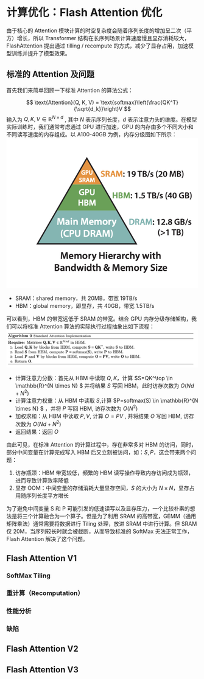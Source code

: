 # 计算优化：Flash Attention 优化

由于核心的 Attention 模块计算的时空复杂度会随着序列长度的增加呈二次（平方）增长，所以 Transformer 结构在长序列场景计算速度慢且显存消耗较大，FlashAttention 提出通过 tilling / recompute 的方式，减少了显存占用，加速模型训练并提升了模型效果。

## 标准的 Attention 及问题
首先我们来简单回顾一下标准 Attention 的算法公式：

$$
\text{Attention}(Q, K, V) = \text{softmax}\left(\frac{QK^T}{\sqrt{d_k}}\right)V
$$
输入为 $Q,K,V \in \mathbb{R}^{N \times d}$ , 其中 $N$ 表示序列长度，$d$ 表示注意力头的维度。在模型实际训练时，我们通常考虑通过 GPU 进行加速，GPU 的内存由多个不同大小和不同读写速度的内存组成。以 A100-40GB 为例，内存分级图如下所示：
![GPU 显存分级](images/02FlashAttn_02.png)

* SRAM：shared memory，共 20MB，带宽 19TB/s
* HBM：global memory，即显存，共 40GB，带宽 1.5TB/s

可以看到，HBM 的带宽远低于 SRAM 的带宽。结合 GPU 内存分级存储架构，我们可以将标准 Attention 算法的实际执行过程抽象出如下流程：
![标准 Attention](images/02FlashAttn_01.png)

* 计算注意力分数：首先从 HBM 中读取 $Q,K$，计算 $S=QK^\top \in \mathbb{R}^{N \times N} $ 并将结果 $S$ 写回 HBM，此时访存次数为 $O(Nd+N^2)$
* 计算注意力权重：从 HBM 中读取 $S$,计算 $P=softmax(S) \in \mathbb{R}^{N \times N} $ ，并将 $P$ 写回 HBM, 访存次数为 $O(N^2)$
* 加权求和：从 HBM 中读取 $P, V$, 计算 $O=PV$ , 并将结果 $O$ 写回 HBM, 访存次数为 $O(Nd+N^2)$
* 返回结果：返回 $O$

由此可见，在标准 Attention 的计算过程中，存在非常多对 HBM 的访问，同时，部分中间变量在计算完成写入 HBM 后又立刻被访问，如：$S, P$，这会带来两个问题：
1. 访存瓶颈：HBM 带宽较低，频繁的 HBM 读写操作导致内存访问成为瓶颈，进而导致计算效率降低
2. 显存 OOM：中间变量的存储消耗大量显存空间，$S$ 的大小为 $N \times N$，显存占用随序列长度平方增长

为了避免中间变量 S 和 P 可能引发的低速读写以及显存压力，一个比较朴素的想法是将三个计算融合为一个算子。但是为了利用 SRAM 的高带宽，GEMM（通用矩阵乘法）通常需要将数据进行 Tiling 处理，放进 SRAM 中进行计算。但 SRAM 仅 20M，当序列较长时就会被截断，从而导致标准的 SoftMax 无法正常工作，Flash Attention 解决了这个问题。

## Flash Attention V1
### SoftMax Tiling
### 重计算（Recomputation）
### 性能分析
### 缺陷

## Flash Attention V2
### 

## Flash Attention V3
## 